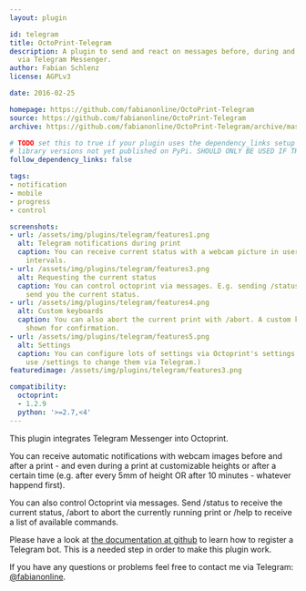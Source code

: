 ```yaml
---
layout: plugin

id: telegram
title: OctoPrint-Telegram
description: A plugin to send and react on messages before, during and after a print
  via Telegram Messenger.
author: Fabian Schlenz
license: AGPLv3

date: 2016-02-25

homepage: https://github.com/fabianonline/OctoPrint-Telegram
source: https://github.com/fabianonline/OctoPrint-Telegram
archive: https://github.com/fabianonline/OctoPrint-Telegram/archive/master.zip

# TODO set this to true if your plugin uses the dependency_links setup parameter to include
# library versions not yet published on PyPi. SHOULD ONLY BE USED IF THERE IS NO OTHER OPTION!
follow_dependency_links: false

tags:
- notification
- mobile
- progress
- control

screenshots:
- url: /assets/img/plugins/telegram/features1.png
  alt: Telegram notifications during print
  caption: You can receive current status with a webcam picture in user-definable
    intervals.
- url: /assets/img/plugins/telegram/features3.png
  alt: Requesting the current status
  caption: You can control octoprint via messages. E.g. sending /status lets the Plugin
    send you the current status.
- url: /assets/img/plugins/telegram/features4.png
  alt: Custom keyboards
  caption: You can also abort the current print with /abort. A custom keyboard is
    shown for confirmation.
- url: /assets/img/plugins/telegram/features5.png
  alt: Settings
  caption: You can configure lots of settings via Octoprint's settings. (Or you can
    use /settings to change them via Telegram.)
featuredimage: /assets/img/plugins/telegram/features3.png

compatibility:
  octoprint:
  - 1.2.9
  python: '>=2.7,<4'
---
```


This plugin integrates Telegram Messenger into Octoprint.

You can receive automatic notifications with webcam images before and after a print -
and even during a print at customizable heights or after a certain time (e.g. after every
5mm of height OR after 10 minutes - whatever happend first).

You can also control Octoprint via messages. Send /status to receive the current status,
/abort to abort the currently running print or /help to receive a list of available commands.

Please have a look at [the documentation at github](https://github.com/fabianonline/OctoPrint-Telegram/blob/stable/README.md)
to learn how to register a Telegram bot. This is a needed step in order to make this plugin work.

If you have any questions or problems feel free to contact me via Telegram: [@fabianonline](http://telegram.me/fabianonline).
